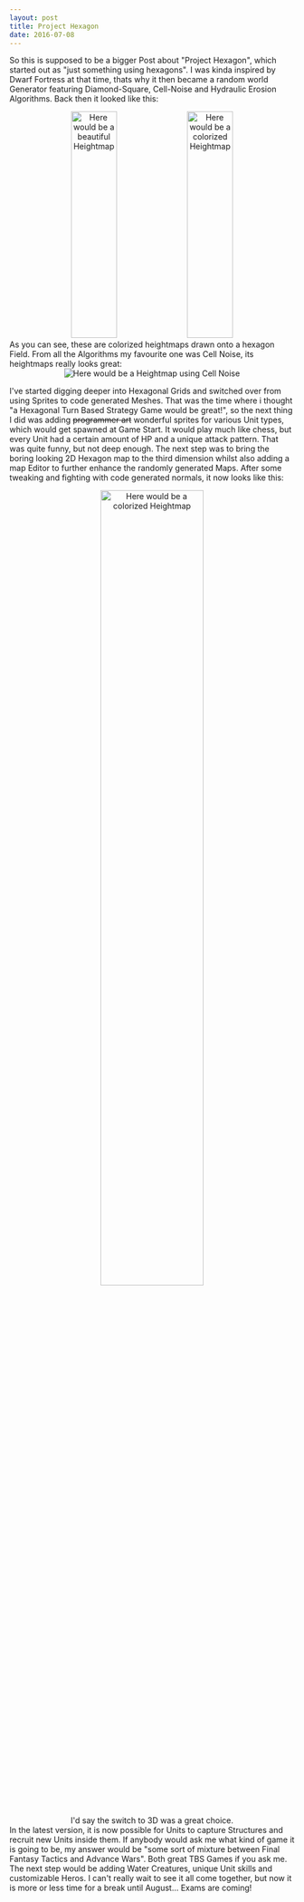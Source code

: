 ```yaml
---
layout: post
title: Project Hexagon
date: 2016-07-08
---
```


So this is supposed to be a bigger Post about "Project Hexagon", which started out as "just something using hexagons". I was kinda inspired by Dwarf Fortress at that time, thats why it then became a random world Generator featuring Diamond-Square, Cell-Noise and Hydraulic Erosion Algorithms. Back then it looked like this:
<center>
<img src = "{{site.url}}/assets/images/OldMapGen1.png" alt = "Here would be a beautiful Heightmap" style = "width:40%;height:400px">
<img src = "{{site.url}}/assets/images/OldMapGen2.png" alt = "Here would be a colorized Heightmap" style = "width:40%;height:400px">
</center>
As you can see, these are colorized heightmaps drawn onto a hexagon Field. From all the Algorithms my favourite one was Cell Noise, its heightmaps really looks great:
<center>
<img src = "{{site.url}}/assets/images/CellNoise.png" alt = "Here would be a Heightmap using Cell Noise">
</center>

I've started digging deeper into Hexagonal Grids and switched over from using Sprites to code generated Meshes. That was the time where i thought "a Hexagonal Turn Based Strategy Game would be great!", so the next thing I did was adding ~~programmer art~~ wonderful sprites for various Unit types, which would get spawned at Game Start. It would play much like chess, but every Unit had a certain amount of HP and a unique attack pattern. That was quite funny, but not deep enough. The next step was to bring the boring looking 2D Hexagon map to the third dimension whilst also adding a map Editor to further enhance the randomly generated Maps. After some tweaking and fighting with code generated normals, it now looks like this:
<center>
<img src = "{{site.url}}/assets/images/HexagonCurrent.png" alt = "Here would be a colorized Heightmap" style = "width:60%">
<br>
I'd say the switch to 3D was a great choice.
</center>
In the latest version, it is now possible for Units to capture Structures and recruit new Units inside them. If anybody would ask me what kind of game it is going to be, my answer would be "some sort of mixture between Final Fantasy Tactics and Advance Wars". Both great TBS Games if you ask me.
The next step would be adding Water Creatures, unique Unit skills and customizable Heros. I can't really wait to see it all come together, but now it is more or less time for a break until August... Exams are coming!